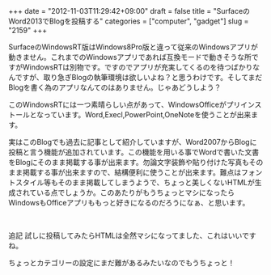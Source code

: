 +++
date = "2012-11-03T11:29:42+09:00"
draft = false
title = "SurfaceのWord2013でBlogを投稿する"
categories = ["computer", "gadget"]
slug = "2159"
+++

<p>SurfaceのWindowsRT版はWindows8Pro版と違って従来のWindowsアプリが動きません。これまでのWindowsアプリであれば互換モードで動きそうな所ですがWindowsRTは別物です。ですのでアプリが充実してくるのを待つばかりなんですが、取り急ぎBlogの執筆環境は欲しいよね？と思うわけです。そしてまだBlogを書く為のアプリなんてのはありません。じゃあどうしよう？
</p><p>このWindowsRTには一つ素晴らしい点があって、WindowsOfficeがプリインストールとなっています。Word,Execl,PowerPoint,OneNoteを使うことが出来ます。
</p><p>実はこのBlogでも過去に記事として紹介していますが、Word2007からBlogに投稿と言う機能が追加されています。この機能を用いる事でWordで書いた文書をBlogにそのまま掲載する事が出来ます。勿論文字装飾や貼り付けた写真もそのまま掲載する事が出来ますので、結構便利に使うことが出来ます。難点はフォントスタイル等もそのまま掲載してしまうようで、ちょっと美しくないHTMLが生成されている点でしょうか。このあたりがもうちょっとマシになったらWindowsもOfficeアプリももっと好きになるのだろうになぁ、と思います。
</p><p>
 </p>
追記
試しに投稿してみたらHTMLは全然マシになってました、これはいいですね。<p>
ちょっとカテゴリーの設定にまだ難があるみたいなのでもうちょっと！
</p>
